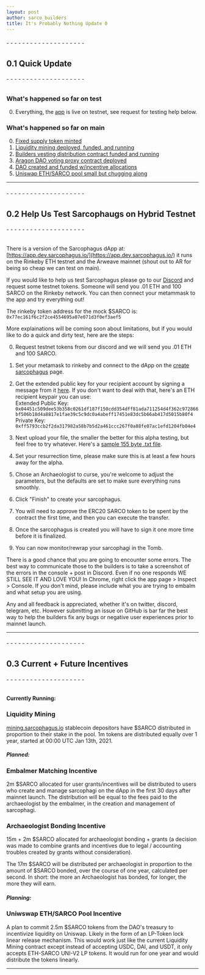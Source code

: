 ```yaml
---
layout: post
author: sarco_builders
title: It's Probably Nothing Update 0
---
```

###### - - - - - - - - - - - - - - - - - - - -
## 0.1 Quick Update
###### - - - - - - - - - - - - - - - - - - - -

### What's happened so far on test

0. Everything, the [app](https://app.dev.sarcophagus.io/#/tomb) is live on testnet, see request for testing help below. 

### What's happened so far on main

0. [Fixed supply token minted](https://etherscan.io/token/0x7697b462a7c4ff5f8b55bdbc2f4076c2af9cf51a)
1. [Liquidity mining deployed, funded, and running](https://etherscan.io/address/0x7a9a0d2ae824ba57a5fe7dabaf7e6846021d4e8e)
2. [Builders vesting distribution contract funded and running](https://etherscan.io/address/0xe79a907147055fbc9dee9f337c5746271b045122)
3. [Aragon DAO voting proxy contract deployed](https://etherscan.io/address/0xBD53450702A341F356d609d76044DB8a06E200B3)
4. [DAO created and funded w/incentive allocations](https://client.aragon.org/#/sarcophagus/0x3299f6a52983ba00ffaa0d8c2d5075ca3f3b7991/)
5. [Uniswap ETH/SARCO pool small but chugging along](https://info.uniswap.org/token/0x7697b462a7c4ff5f8b55bdbc2f4076c2af9cf51a)

---

###### - - - - - - - - - - - - - - - - - - - -
## 0.2 Help Us Test Sarcophaugs on Hybrid Testnet
###### - - - - - - - - - - - - - - - - - - - -


There is a version of the Sarcophagus dApp at: [https://app.dev.sarcophagus.io/](https://app.dev.sarcophagus.io/) it runs on the Rinkeby ETH testnet and the Arweave mainnet (shout out to AR for being so cheap we can test on main). 

If you would like to help us test Sarcophagus please go to our [Discord](https://discord.gg/XPNKEZW) and request some testnet tokens. Someone will send you .01 ETH and 100 SARCO on the Rinkeby network. You can then connect your metammask to the app and try everything out! 

The rinkeby token address for the mock $SARCO is: `0x77ec161f6c2f2ce4554695a07e071d3f0ef3aef5`

More explainations will be coming soon about limitations, but if you would like to do a quick and dirty test, here are the steps: 

0. Request testnet tokens from our discord and we will send you .01 ETH and 100 SARCO.

1. Set your metamask to rinkeby and connect to the dApp on the [create sarcophagus](https://app.dev.sarcophagus.io/#/create) page.

2. Get the extended public key for your recipient account by signing a message from it [here](https://app.dev.sarcophagus.io/#/publicKey).
If you don't want to deal with that, here's an ETH recipient keypair you can use: <br>
Extended Public Key:
`0x04451c509dee53b358c0261df187f150cdd354dff81ada711254d4f362c972866bf506b18d4a8817e1fae39c5c9dc0a4abeff17451e83dc5b66ab417d5015b80f4`<br>
Private Key: 
`0xff5793ccb2f2da317982a58b7b5d2a461ccc267f0a88fe07ac1efd1204fb04e4`

3. Next upload your file, the smaller the better for this alpha testing, but feel free to try whatever. Here's a [sample 155 byte .txt file]({{site.baseurl}}/assets/files/sarco_test_key.txt).

4. Set your resurrection time, please make sure this is at least a few hours away for the alpha. 

5. Chose an Archaeologist to curse, you're welcome to adjust the parameters, but the defaults are set to make sure everything runs smoothly.

6. Click "Finish" to create your sarcophagus.

7. You will need to approve the ERC20 SARCO token to be spent by the contract the first time, and then you can execute the transfer. 

8. Once the sarcophagus is created you will have to sign it one more time before it is finalized. 

9. You can now monitor/rewrap your sarcophagi in the Tomb. 

There is a good chance that you are going to encounter some errors. The best way to communicate those to the builders is to take a screenshot of the errors in the console + post in Discord. Even if no one responds WE STILL SEE IT AND LOVE YOU! In Chrome, right click the app page > Inspect > Console. If you don't mind, please include what you are trying to embalm and what setup you are using. 

Any and all feedback is appreciated, whether it's on twitter, discord, telegram, etc. However submitting an issue on GitHub is bar far the best way to help the builders fix any bugs or negative user experiences prior to mainnet launch. 

----
###### - - - - - - - - - - - - - - - - - - - -
## 0.3 Current + Future Incentives
###### - - - - - - - - - - - - - - - - - - - -


#### Currently Running:

### Liquidity Mining 
[mining.sarcophagus.io](https://mining.sarcophagus.io) stablecoin depositors have $SARCO distributed in proportion to their stake in the pool. 1m tokens are distributed equally over 1 year, started at 00:00 UTC Jan 13th, 2021.

##### Planned:

### Embalmer Matching Incentive

2m $SARCO allocated for user grants/incentives will be distributed to users who create and manage sarcophagi on the dApp in the first 30 days after mainnet launch. The distribution will be equal to the fees paid to the archaeologist by the embalmer, in the creation and management of sarcophagi. 

### Archaeologist Bonding Incentive

15m + 2m $SARCO allocated for archaeologist bonding + grants (a decision was made to combine grants and incentives due to legal / accounting troubles created by grants without consideration). 

The 17m $SARCO will be distributed per archaeologist in proportion to the amount of $SARCO bonded, over the course of one year, calculated per second. In short: the more an Archaeologist has bonded, for longer, the more they will earn.   

##### Planning:

### Uniwswap ETH/SARCO Pool Incentive

A plan to commit 2.5m $SARCO tokens from the DAO's treasury to incentivize liquidity on Uniswap. Likely in the form of an LP-Token lock linear release mechanism. This would work just like the current Liquidity Mining contract except instead of accepting USDC, DAI, and USDT, it only accepts ETH-SARCO UNI-V2 LP tokens. It would run for one year and would distribute the tokens linearly. 


---